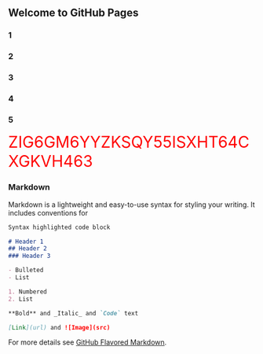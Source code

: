## Welcome to GitHub Pages
### 1
### 2
### 3
### 4
### 5
<font size="6" color="red">ZIG6GM6YYZKSQY55ISXHT64CXGKVH463</font>

### Markdown

Markdown is a lightweight and easy-to-use syntax for styling your writing. It includes conventions for

```markdown
Syntax highlighted code block

# Header 1
## Header 2
### Header 3

- Bulleted
- List

1. Numbered
2. List

**Bold** and _Italic_ and `Code` text

[Link](url) and ![Image](src)
```

For more details see [GitHub Flavored Markdown](https://guides.github.com/features/mastering-markdown/).
